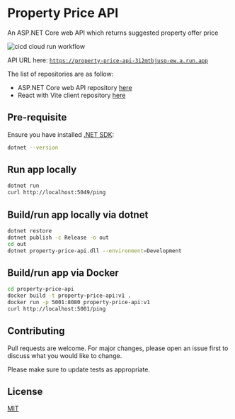# Property Price API

An ASP.NET Core web API which returns suggested property offer price

![cicd cloud run workflow](https://github.com/MatthewCYLau/property-price-api/actions/workflows/cicd-cloud-run.yaml/badge.svg)

API URL here: [`https://property-price-api-3i2mtbjusq-ew.a.run.app`](https://property-price-api-3i2mtbjusq-ew.a.run.app)

The list of repositories are as follow:

- ASP.NET Core web API repository [here](https://github.com/MatthewCYLau/property-price-api)
- React with Vite client repository [here](https://github.com/MatthewCYLau/property-price-client)

## Pre-requisite

Ensure you have installed [.NET SDK](https://dotnet.microsoft.com/en-us/download):

```bash
dotnet --version
```

## Run app locally

```bash
dotnet run
curl http://localhost:5049/ping
```

## Build/run app locally via dotnet

```bash
dotnet restore
dotnet publish -c Release -o out
cd out
dotnet property-price-api.dll --environment=Development
```

## Build/run app via Docker

```bash
cd property-price-api
docker build -t property-price-api:v1 .
docker run -p 5001:8080 property-price-api:v1 
curl http://localhost:5001/ping
```

## Contributing

Pull requests are welcome. For major changes, please open an issue first
to discuss what you would like to change.

Please make sure to update tests as appropriate.

## License

[MIT](https://choosealicense.com/licenses/mit/)